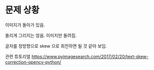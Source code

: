 # 문제 상황

이미지가 돌아가 있음.

돌리게 그리지는 않음. 이미지만 돌려짐.

글자를 정방향으로 skew 으로 회전하면 될 것 같아 보임.

관련 튜토리얼 https://www.pyimagesearch.com/2017/02/20/text-skew-correction-opencv-python/